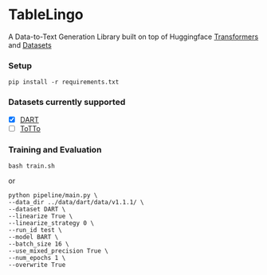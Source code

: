 # TableLingo

A Data-to-Text Generation Library built on top of Huggingface [Transformers](https://huggingface.co/docs/transformers) and [Datasets](https://huggingface.co/docs/datasets)

### Setup
```
pip install -r requirements.txt
```

### Datasets currently supported

- [x] [DART](https://github.com/Yale-LILY/dart)
- [ ] [ToTTo](https://github.com/google-research-datasets/ToTTo)

### Training and Evaluation
```
bash train.sh
```
or
```
python pipeline/main.py \
--data_dir ../data/dart/data/v1.1.1/ \
--dataset DART \
--linearize True \
--linearize_strategy 0 \
--run_id test \
--model BART \
--batch_size 16 \
--use_mixed_precision True \
--num_epochs 1 \
--overwrite True
```

